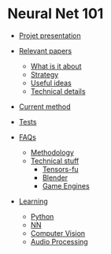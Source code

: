 # Neural Net 101

- [Projet presentation]()

- [Relevant papers]()
   - [What is it about]()
   - [Strategy]()
   - [Useful ideas]()
   - [Technical details]()

- [Current method]()
- [Tests]()
- [FAQs]()
   - [Methodology]()
   - [Technical stuff]()
     - [Tensors-fu]()
     - [Blender]()
     - [Game Engines]()

- [Learning](Learning.md)
   - [Python]()
   - [NN](nn.md)
   - [Computer Vision]()
   - [Audio Processing]()
